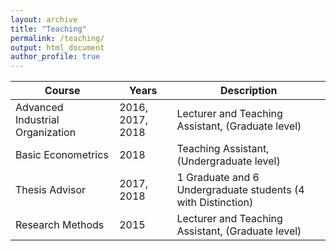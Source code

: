 ```yaml
---
layout: archive
title: "Teaching"
permalink: /teaching/
output: html_document
author_profile: true
---
```

| Course            | Years   |  Description                                              |
| --------         | ------ | ------------------------------------------------------------ |
| Advanced Industrial Organization    | 2016, 2017, 2018  | Lecturer and Teaching Assistant, (Graduate level)       |
| Basic Econometrics    | 2018   | Teaching Assistant,  (Undergraduate level) |
| Thesis Advisor   | 2017, 2018  | 1 Graduate and 6 Undergraduate students (4 with Distinction)    |
| Research Methods     | 2015   | Lecturer and Teaching Assistant, (Graduate level) |


